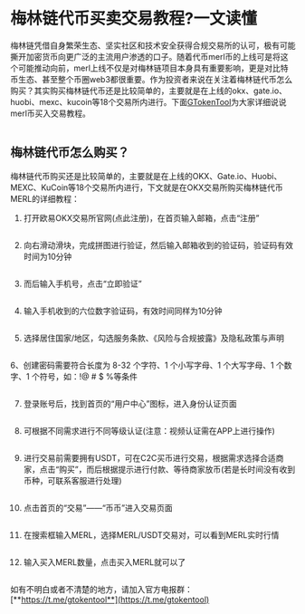 # 梅林链代币买卖交易教程?一文读懂

梅林链凭借自身繁荣生态、坚实社区和技术安全获得合规交易所的认可，极有可能撕开加密货币向更广泛的主流用户渗透的口子。随着代币merl币的上线可是将这个可能推动向前，merl上线不仅是对梅林链项目本身具有重要影响，更是对比特币生态、甚至整个币圈web3都很重要。作为投资者来说在关注着梅林链代币怎么购买？其实购买梅林链代币还是比较简单的，主要就是在上线的okx、gate.io、huobi、mexc、kucoin等18个交易所内进行。下面[GTokenTool](https://www.gtokentool.com)为大家详细说说merl币买入交易教程。

<figure><img src="../.gitbook/assets/meil.png" alt=""><figcaption></figcaption></figure>

## 梅林链代币怎么购买？

梅林链代币购买还是比较简单的，主要就是在上线的OKX、Gate.io、Huobi、MEXC、KuCoin等18个交易所内进行，下文就是在OKX交易所购买梅林链代币MERL的详细教程：

1. 打开欧易OKX交易所官网(点此注册)，在首页输入邮箱，点击“注册”

<figure><img src="../.gitbook/assets/1 (6).jpg" alt=""><figcaption></figcaption></figure>

2. 向右滑动滑块，完成拼图进行验证，然后输入邮箱收到的验证码，验证码有效时间为10分钟

<figure><img src="../.gitbook/assets/2 (6).jpg" alt=""><figcaption></figcaption></figure>

3. 而后输入手机号，点击“立即验证”

<figure><img src="../.gitbook/assets/3 (5).jpg" alt=""><figcaption></figcaption></figure>

4. 输入手机收到的六位数字验证码，有效时间同样为10分钟

<figure><img src="../.gitbook/assets/4 (4).jpg" alt=""><figcaption></figcaption></figure>

5. 选择居住国家/地区，勾选服务条款、《风险与合规披露》及隐私政策与声明

<figure><img src="../.gitbook/assets/5 (2).jpg" alt=""><figcaption></figcaption></figure>

6、创建密码需要符合长度为 8-32 个字符、1 个小写字母、1 个大写字母、1 个数字、1 个符号，如：!@ # $ %等条件

<figure><img src="../.gitbook/assets/6 (1).jpg" alt=""><figcaption></figcaption></figure>

7. 登录账号后，找到首页的“用户中心”图标，进入身份认证页面

<figure><img src="../.gitbook/assets/7 (2).jpg" alt=""><figcaption></figcaption></figure>

8. 可根据不同需求进行不同等级认证(注意：视频认证需在APP上进行操作)

<figure><img src="../.gitbook/assets/8 (2).jpg" alt=""><figcaption></figcaption></figure>

9. 进行交易前需要拥有USDT，可在C2C买币进行交易，根据需求选择合适商家，点击“购买”，而后根据提示进行付款、等待商家放币(若是长时间没有收到币种，可联系客服进行处理)

<figure><img src="../.gitbook/assets/9 (1).jpg" alt=""><figcaption></figcaption></figure>

10. 点击首页的“交易”——“币币”进入交易页面

<figure><img src="../.gitbook/assets/10 (2).jpg" alt=""><figcaption></figcaption></figure>

11. 在搜索框输入MERL，选择MERL/USDT交易对，可以看到MERL实时行情

<figure><img src="../.gitbook/assets/11 (1).jpg" alt=""><figcaption></figcaption></figure>

12. 输入买入MERL数量，点击买入MERL就可以了

<figure><img src="../.gitbook/assets/12 (1).jpg" alt=""><figcaption></figcaption></figure>

如有不明白或者不清楚的地方，请加入官方电报群：[**https://t.me/gtokentool**](https://t.me/gtokentool)
